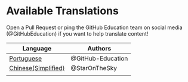 # Available Translations
Open a Pull Request or ping the GitHub Education team on social media (@GitHubEducation) if you want to help translate content!

| Language   | Authors           |
|------------|-------------------|
| [Portuguese](./README.pt-br.md) | @GitHub-Education |
| [Chinese(Simplified)](./README.zh-CN.md) | @StarOnTheSky |
|            |                   |
